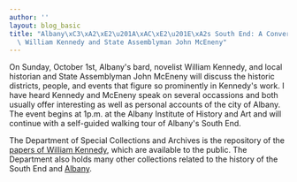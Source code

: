 ```yaml
---
author: ''
layout: blog_basic
title: "Albany\xC3\xA2\xE2\u201A\xAC\xE2\u201E\xA2s South End: A Conversation with\
  \ William Kennedy and State Assemblyman John McEneny"
---
```

<div class="entry-body">
<p>On Sunday, October 1st, Albany's bard, novelist William Kennedy, and local historian and State Assemblyman John McEneny will discuss the historic districts, people, and events that figure so prominently in Kennedy's work. I have heard Kennedy and McEneny speak on several occassions and both usually offer interesting as well as personal accounts of the city of Albany. The event begins at 1p.m. at the Albany Institute of History and Art and will continue with a self-guided walking tour of Albany's South End. </p>
<p>The Department of Special Collections and Archives is the repository of the <a href="https://archives.albany.edu/description/catalog/mss132">papers of William Kennedy</a>, which are available to the public. The Department also holds many other collections related to the history of the South End and <a href="https://archives.albany.edu/browse/7.html">Albany</a>.</p>
</div>